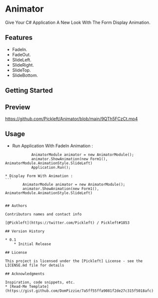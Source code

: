 # Animator

Give Your C# Application A New Look With The Form Display Animation. 

## Features 

* FadeIn.
* FadeOut.
* SlideLeft.
* SlideRight.
* SlideTop.
* SlideBottom.

## Getting Started

## Preview

https://github.com/Pickleft/Animator/blob/main/9QTh5FCzCt.mp4


## Usage

* Run Application With FadeIn Animation :

```
            AnimatorModule animator = new AnimatorModule();
			animator.ShowAnimation(new Form1(), AnimatorModule.AnimationStyle.SlideLeft)
            Application.Run();
```
	* Display Form With Animation : 
	```
            AnimatorModule animator = new AnimatorModule();
			animator.ShowAnimation(new Form1(), AnimatorModule.AnimationStyle.SlideLeft)
```

## Authors

Contributors names and contact info

[@Pickleft](https://twitter.com/Pickleft) / Pickleft#1853

## Version History

* 0.1
    * Initial Release

## License

This project is licensed under the [Pickleft] License - see the LICENSE.md file for details

## Acknowledgments

Inspiration, code snippets, etc.
* [Read-Me Template](https://gist.github.com/DomPizzie/7a5ff55ffa9081f2de27c315f5018afc)
